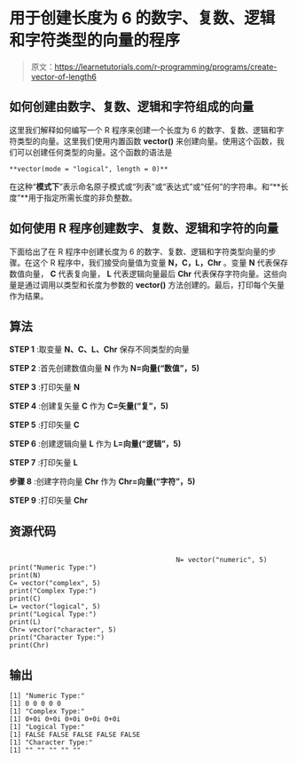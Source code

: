 # 用于创建长度为 6 的数字、复数、逻辑和字符类型的向量的程序

> 原文：<https://learnetutorials.com/r-programming/programs/create-vector-of-length6>

## 如何创建由数字、复数、逻辑和字符组成的向量

这里我们解释如何编写一个 R 程序来创建一个长度为 6 的数字、复数、逻辑和字符类型的向量。这里我们使用内置函数 **vector()** 来创建向量。使用这个函数，我们可以创建任何类型的向量。这个函数的语法是

```
**vector(mode = "logical", length = 0)** 

```

在这种“**模式下**”表示命名原子模式或“列表”或“表达式”或“任何”的字符串。和“**长度”**用于指定所需长度的非负整数。

## 如何使用 R 程序创建数字、复数、逻辑和字符的向量

下面给出了在 R 程序中创建长度为 6 的数字、复数、逻辑和字符类型向量的步骤。在这个 R 程序中，我们接受向量值为变量 **N，C，L，Chr** 。变量 **N** 代表保存数值向量， **C** 代表复向量， **L** 代表逻辑向量最后 **Chr** 代表保存字符向量。这些向量是通过调用以类型和长度为参数的 **vector()** 方法创建的。最后，打印每个矢量作为结果。

## 算法

**STEP 1** :取变量 **N、C、L、Chr** 保存不同类型的向量

**STEP 2** :首先创建数值向量 **N** 作为 **N=向量(“数值”，5)**

**STEP 3** :打印矢量 **N**

**STEP 4** :创建复矢量 **C** 作为 **C=矢量(“复”，5)**

**STEP 5** :打印矢量 **C**

**STEP 6** :创建逻辑向量 **L** 作为 **L=向量(“逻辑”，5)**

**STEP 7** :打印矢量 **L**

**步骤 8** :创建字符向量 **Chr** 作为 **Chr=向量(“字符”，5)**

**STEP 9** :打印矢量 **Chr**

## 资源代码

```

                                          N= vector("numeric", 5)
print("Numeric Type:")
print(N)
C= vector("complex", 5)
print("Complex Type:")
print(C)
L= vector("logical", 5)
print("Logical Type:")
print(L)
Chr= vector("character", 5)
print("Character Type:")
print(Chr)

```

## 输出

```
[1] "Numeric Type:"
[1] 0 0 0 0 0
[1] "Complex Type:"
[1] 0+0i 0+0i 0+0i 0+0i 0+0i
[1] "Logical Type:"
[1] FALSE FALSE FALSE FALSE FALSE
[1] "Character Type:"
[1] "" "" "" "" "" 
```